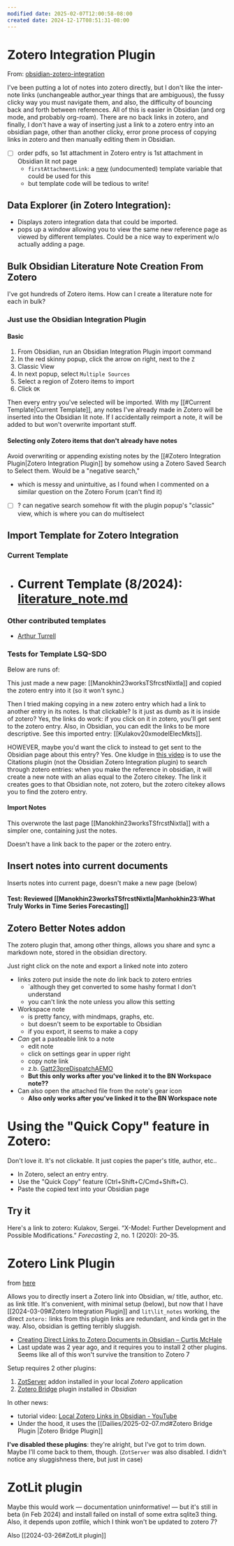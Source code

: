 ```yaml
---
modified date: 2025-02-07T12:00:58-08:00
created date: 2024-12-17T08:51:31-08:00
---
```

# Zotero Integration Plugin
From: [obsidian-zotero-integration](https://github.com/mgmeyers/obsidian-zotero-integration)

I've been putting a lot of notes into zotero directly, but I don't like the inter-note links (unchangeable author_year things that are ambiguous), the fussy clicky way you must navigate them, and also, the difficulty of bouncing back and forth between references. All of this is easier in Obsidian (and org mode, and probably org-roam).  There are no back links in zotero, and finally, I don't have a way of inserting just a link to a zotero entry into an obsidian page, other than another clicky, error prone process of copying links in zotero and then manually editing them in Obsidian.

- [ ] order pdfs, so 1st attachment in Zotero entry is 1st attachment in Obsidian lit not page
	- `firstAttachmentLink`: a [new](https://github.com/mgmeyers/obsidian-zotero-integration/commit/806bfbcf316093fe3dd283a622bba9e9f5a95406) (undocumented) template variable that could be used for this
	- but template code will be tedious to write!
## Data Explorer (in Zotero Integration): 
- Displays zotero integration data that could be imported.
- pops up a window allowing you to view the same new reference page as viewed by different templates.  Could be a nice way to experiment w/o actually adding a page.
## Bulk Obsidian Literature Note Creation From Zotero

I've got hundreds of Zotero items.  How can I create a literature note for each in bulk?
### Just use the Obsidian Integration Plugin

#### Basic

1. From Obsidian, run an Obsidian Integration Plugin import command
2. In the red skinny popup, click the arrow on right, next to the `Z`
3. Classic View
4. In next popup, select `Multiple Sources`
5. Select a region of Zotero items to import
6. Click `OK`

Then every entry you've selected will be imported.  With my [[#Current Template|Current Template]], any notes I've already made in Zotero will be inserted into the Obsidian lit note.  If I accidentally reimport a note, it will be added to but won't overwrite important stuff.
#### Selecting only Zotero items that don't already have notes

Avoid overwriting or appending existing notes by the [[#Zotero Integration Plugin|Zotero Integration Plugin]] by somehow using a Zotero Saved Search to Select them.  Would be a "negative search," 
- which is messy and unintuitive, as I found when I commented on a similar question on the Zotero Forum (can't find it)
- [ ] ? can negative search somehow fit with the plugin popup's "classic" view, which is where you can do multiselect
## Import Template for Zotero Integration
### Current Template

- # Current Template (8/2024): [literature_note.md](obsidian://open?vault=Obsidian%20Share%20Vault&file=Obsidian%2Ftemplates%2Fliterature_note)

### Other contributed templates
- [Arthur Turrell](https://aeturrell.com/blog/posts/til-zotero-and-obsidian/)
### Tests for Template LSQ-SDO

Below are runs of:

This just made a new page: [[Manokhin23worksTSfrcstNixtla]] and copied the zotero entry into it (so it won't sync.)  

Then I tried making copying in a new zotero entry which had a link to another entry in its notes.  Is that clickable?  Is it just as dumb as it is inside of zotero?  Yes, the links do work: if you click on it in zotero, you'll get sent to the zotero entry.  Also, in Obsidian, you can edit the links to be more descriptive.  See this imported entry: [[Kulakov20xmodelElecMkts]].  

HOWEVER, maybe you'd want the click to instead to get sent to the Obsidian page about this entry?  Yes. One kludge in [this video](https://youtu.be/XbGJH08ZfCs?t=608) is to use the Citations plugin (not the Obsidian Zotero Integration plugin) to search through zotero entries: when you make the reference in obsidian, it will create a new note with an alias equal to the Zotero citekey.  The link it creates goes to that Obsidian note, not zotero, but the zotero citekey allows you to find the zotero entry.

#### Import Notes

This overwrote the last page [[Manokhin23worksTSfrcstNixtla]] with a simpler one, containing just the notes. 

Doesn't have a link back to the paper or the zotero entry.
## Insert notes into current documents

Inserts notes into current page, doesn't make a new page (below)
#### Test: Reviewed [[Manokhin23worksTSfrcstNixtla|Manhokhin23:What Truly Works in Time Series Forecasting]]

## Zotero Better Notes addon

The zotero plugin that, among other things, allows you share and sync a markdown note, stored in the obsidian directory.

Just right click on the note and export a linked note into zotero
- links zotero put inside the note do link back to zotero entries 
	- `although they get converted to some hashy format I don't understand
	- you can't link the note unless you allow this setting
- Workspace note 
	- is pretty fancy, with mindmaps, graphs, etc.  
	- but doesn't seem to be exportable to Obsidian
	- if you export, it seems to make a copy
- *Can* get a pasteable link to a note
	- edit note
	- click on settings gear in upper right
	- copy note link
	- z.b. [Gatt23preDispatchAEMO](zotero://note/u/M6F8PAWH/?line=3)
	- **But this only works after you've linked it to the BN Workspace note??** 
- Can also open the attached file from the note's gear icon
	- **Also only works after you've linked it to the BN Workspace note**

# **Using the "Quick Copy" feature in Zotero:**

Don't love it. It's not clickable. It just copies the paper's title, author, etc..

- In Zotero, select an entry entry.
- Use the "Quick Copy" feature (Ctrl+Shift+C/Cmd+Shift+C).
- Paste the copied text into your Obsidian page
## Try it

Here's a link to zotero: Kulakov, Sergei. “X-Model: Further Development and Possible Modifications.” _Forecasting_ 2, no. 1 (2020): 20–35.
# Zotero Link Plugin
from [here](https://github.com/vanakat/zotero-link)

Allows you to directly insert a Zotero link into Obsidian, w/ title, author, etc. as link title. It's convenient, with minimal setup (below), but now that I have [[2024-03-09#Zotero Integration Plugin]] and `lit\lit_notes` working, the direct `zotero:` links from this plugin links are redundant, and kinda get in the way. Also, obsidian is getting terribly sluggish.

- [Creating Direct Links to Zotero Documents in Obsidian – Curtis McHale](https://curtismchale.ca/2023/05/24/creating-direct-links-to-zotero-documents-in-obsidian/#:~:text=Zotero%20Link%20provides%20one%20command,up%20titled%20Zotero%20Link%3A%20Insert%20.&text=Press%20Enter%20and%20you'll,documents%20in%20a%20searchable%20pane.)
- Last update was 2 year ago, and it requires you to install 2 other plugins. Seems like all of this won't survive the transition to Zotero 7

Setup requires 2 other plugins:
1. [ZotServer](https://github.com/MunGell/ZotServer) addon installed in your local *Zotero* application
2. [Zotero Bridge](https://github.com/vanakat/zotero-bridge) plugin installed in *Obsidian*

In other news:
- tutorial video: [Local Zotero Links in Obsidian - YouTube](https://www.youtube.com/watch?v=44vV7Tr484Q)
- Under the hood, it uses the [[Dailies/2025-02-07.md#Zotero Bridge Plugin |Zotero Bridge Plugin]]

**I've disabled these plugins**: they're alright, but I've got to trim down. Maybe I'll come back to them, though. (`ZotServer` was also disabled. I didn't notice any sluggishness there, but just in case)

# ZotLit plugin

Maybe this would work — documentation uninformative! — but it's still in beta (in Feb 2024) and install failed on install of some extra sqlite3 thing. Also, it depends upon zotfile, which I think won't be updated to zotero 7?

Also [[2024-03-26#ZotLit plugin]]
